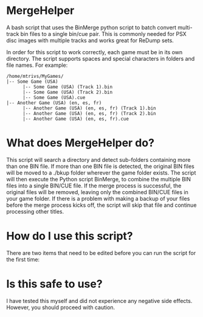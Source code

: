 # MergeHelper
A bash script that uses the BinMerge python script to batch convert multi-track bin files to a single bin/cue pair.   This is commonly needed for PSX disc images with multiple tracks and works great for ReDump sets. 

In order for this script to work correctly, each game must be in its own directory.  The script supports spaces and special characters in folders and file names. For example:
```
/home/mtrivs/MyGames/
|-- Some Game (USA)
      |-- Some Game (USA) (Track 1).bin
      |-- Some Game (USA) (Track 2).bin
      |-- Some Game (USA).cue
|-- Another Game (USA) (en, es, fr)
      |-- Another Game (USA) (en, es, fr) (Track 1).bin
      |-- Another Game (USA) (en, es, fr) (Track 2).bin
      |-- Another Game (USA) (en, es, fr).cue
```

# What does MergeHelper do?
This script will search a directory and detect sub-folders containing more than one BIN file.   If more than one BIN file is detected, the original BIN files will be moved to a ./bkup folder wherever the game folder exists.   The script will then execute the Python script BinMerge, to combine the multiple BIN files into a single BIN/CUE file.    If the merge process is successful, the original files will be removed, leaving only the combined BIN/CUE files in your game folder.  If there is a problem with making a backup of your files before the merge process kicks off, the script will skip that file and continue processing other titles.   

# How do I use this script?
There are two items that need to be edited before you can run the script for the first time:


# Is this safe to use?
I have tested this myself and did not experience any negative side effects.  However, you should proceed with caution.
